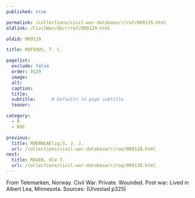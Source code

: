 ```yaml
---
published: true

permalink: /collections/civil-war-database/r/rof/009129.html
oldlink: /CivilWar/db/r/rof/009129.html

oldid: 009129

title: ROFSHUS, T. C.

pagelist:
  exclude: false
  order: 9129
  image: 
  alt:
  caption:
  title:
  subtitle:      # Defaults to page subtitle
  teaser:

category: 
  - R 
  - ROF

previous:
  title: ROERN&AElig;S, J. J.
  url: /collections/civil-war-database/r/roe/009128.html  
next:
  title: ROGEN, Ole T.
  url: /collections/civil-war-database/r/rog/009130.html   
---
```

From Telemarken, Norway. Civil War: Private. Wounded. Post war: Lived in Albert Lea, Minnesota. Sources: (Ulvestad p325)